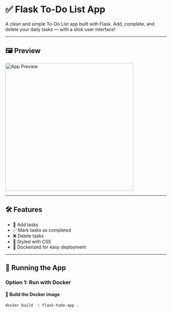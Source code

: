 # ✅ Flask To-Do List App

A clean and simple To-Do List app built with Flask. Add, complete, and delete your daily tasks — with a slick user interface!

---

## 🖼 Preview

<img src="https://via.placeholder.com/400x200.png?text=To-Do+List+App+Preview" alt="App Preview" width="400"/>

---

## 🛠 Features

- 📝 Add tasks
- ✅ Mark tasks as completed
- ❌ Delete tasks
- 🎨 Styled with CSS
- 🐳 Dockerized for easy deployment

---

## 🚀 Running the App

### Option 1: Run with Docker

#### 🧱 Build the Docker image

```bash
docker build -t flask-todo-app .

